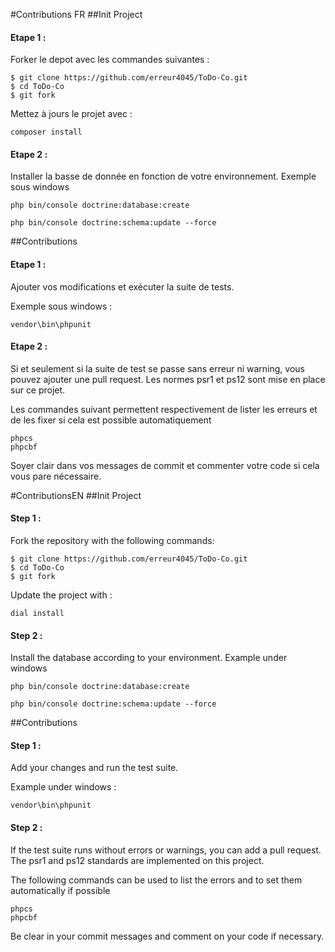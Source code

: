 #Contributions FR
##Init Project
#### Etape 1 :
Forker le depot avec les commandes suivantes :
```
$ git clone https://github.com/erreur4045/ToDo-Co.git
$ cd ToDo-Co
$ git fork
```
Mettez à jours le projet avec :
```
composer install
```
#### Etape 2 :
Installer la basse de donnée en fonction de votre environnement.
Exemple sous windows
```
php bin/console doctrine:database:create

php bin/console doctrine:schema:update --force
```
##Contributions
#### Etape 1 :

Ajouter vos modifications et exécuter la suite de tests.

Exemple sous windows :
```
vendor\bin\phpunit
```
#### Etape 2 :
Si et seulement si la suite de test se passe sans erreur ni warning, vous pouvez ajouter une pull request.
Les normes psr1 et ps12 sont mise en place sur ce projet.

Les commandes suivant permettent respectivement de lister les erreurs et de les fixer si cela est possible automatiquement
```
phpcs
phpcbf
```
Soyer clair dans vos messages de commit et commenter votre code si cela vous pare nécessaire.

#ContributionsEN
##Init Project
#### Step 1 :
Fork the repository with the following commands:
```
$ git clone https://github.com/erreur4045/ToDo-Co.git
$ cd ToDo-Co
$ git fork
```
Update the project with :
```
dial install
```
#### Step 2 :
Install the database according to your environment.
Example under windows
```
php bin/console doctrine:database:create

php bin/console doctrine:schema:update --force
```
##Contributions
#### Step 1 :

Add your changes and run the test suite.

Example under windows :
```
vendor\bin\phpunit
```
#### Step 2 :
If the test suite runs without errors or warnings, you can add a pull request.
The psr1 and ps12 standards are implemented on this project.

The following commands can be used to list the errors and to set them automatically if possible
```
phpcs
phpcbf
```
Be clear in your commit messages and comment on your code if necessary.